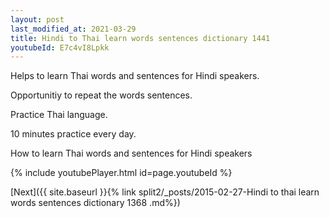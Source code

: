```yaml
---
layout: post
last_modified_at: 2021-03-29
title: Hindi to Thai learn words sentences dictionary 1441 
youtubeId: E7c4vI8Lpkk
---
```

 
 
Helps to learn Thai words and sentences for Hindi speakers.

Opportunitiy to repeat the words sentences. 

Practice Thai language. 
 
10 minutes practice every day. 
 
How to learn Thai words and sentences for Hindi speakers 
 
{% include youtubePlayer.html id=page.youtubeId %}
 
 
[Next]({{ site.baseurl }}{% link  split2/_posts/2015-02-27-Hindi to thai learn words sentences dictionary 1368 .md%})
 
